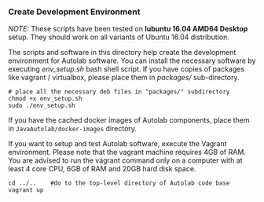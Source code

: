 ### Create Development Environment ###

*NOTE:* These scripts have been tested on **lubuntu 16.04 AMD64 Desktop** setup. They should work on all variants of Ubuntu 16.04 distribution.    

The scripts and software in this directory help create the development environment for Autolab software. You can install the necessary software by executing _env_setup.sh_ bash shell script. If you have copies of packages like vagrant / virtualbox, please place them in _packages/_ sub-directory. 

```shell
# place all the necessary deb files in "packages/" subdirectory
chmod +x env_setup.sh
sudo ./env_setup.sh
```

If you have the cached docker images of Autolab components, place them in ```JavaAutolab/docker-images``` directory.    

If you want to setup and test Autolab software, execute the Vagrant environment. Please note that the vagrant machine requires 4GB of RAM. You are advised to run the vagrant command only on a computer with at least 4 core CPU, 6GB of RAM and 20GB hard disk space.     
```shell
cd ../..    #do to the top-level directory of Autolab code base
vagrant up
```


